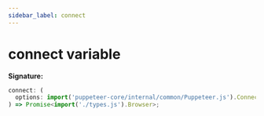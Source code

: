 ```yaml
---
sidebar_label: connect
---
```


# connect variable

**Signature:**

```typescript
connect: (
  options: import('puppeteer-core/internal/common/Puppeteer.js').ConnectOptions
) => Promise<import('./types.js').Browser>;
```
